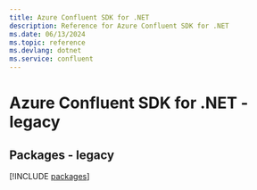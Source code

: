 ```yaml
---
title: Azure Confluent SDK for .NET
description: Reference for Azure Confluent SDK for .NET
ms.date: 06/13/2024
ms.topic: reference
ms.devlang: dotnet
ms.service: confluent
---
```

# Azure Confluent SDK for .NET - legacy
## Packages - legacy
[!INCLUDE [packages](confluent-index.md)]